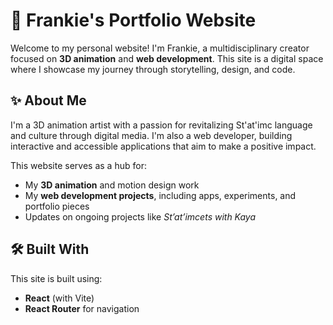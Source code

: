 # 🎨 Frankie's Portfolio Website

Welcome to my personal website! I'm Frankie, a multidisciplinary creator focused on **3D animation** and **web development**. This site is a digital space where I showcase my journey through storytelling, design, and code.

## ✨ About Me

I'm a 3D animation artist with a passion for revitalizing St'at'imc language and culture through digital media. I'm also a web developer, building interactive and accessible applications that aim to make a positive impact.

This website serves as a hub for:

- My **3D animation** and motion design work
- My **web development projects**, including apps, experiments, and portfolio pieces
- Updates on ongoing projects like _St’at’imcets with Kaya_

## 🛠️ Built With

This site is built using:

- **React** (with Vite)
- **React Router** for navigation
